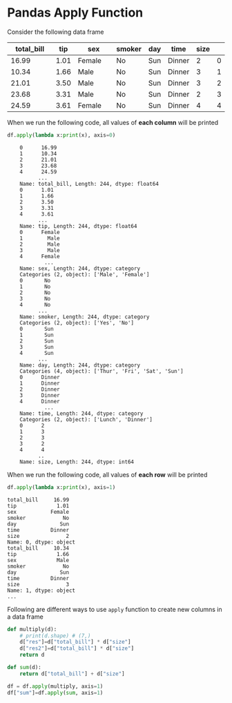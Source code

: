 # Pandas Apply Function

Consider the following data frame

<table><thead><tr><th width="106">total_bill</th><th>tip</th><th width="88">sex</th><th>smoker</th><th>day</th><th>time</th><th>size</th><th data-hidden></th></tr></thead><tbody><tr><td>16.99</td><td>1.01</td><td>Female</td><td>No</td><td>Sun</td><td>Dinner</td><td>2</td><td>0</td></tr><tr><td>10.34</td><td>1.66</td><td>Male</td><td>No</td><td>Sun</td><td>Dinner</td><td>3</td><td>1</td></tr><tr><td>21.01</td><td>3.50</td><td>Male</td><td>No</td><td>Sun</td><td>Dinner</td><td>3</td><td>2</td></tr><tr><td>23.68</td><td>3.31</td><td>Male</td><td>No</td><td>Sun</td><td>Dinner</td><td>2</td><td>3</td></tr><tr><td>24.59</td><td>3.61</td><td>Female</td><td>No</td><td>Sun</td><td>Dinner</td><td>4</td><td>4</td></tr></tbody></table>

When we run the following code, all values of **each column** will be printed

```python
df.apply(lambda x:print(x), axis=0)
```

```
    0      16.99
    1      10.34
    2      21.01
    3      23.68
    4      24.59
          ...  
    Name: total_bill, Length: 244, dtype: float64
    0      1.01
    1      1.66
    2      3.50
    3      3.31
    4      3.61
          ... 
    Name: tip, Length: 244, dtype: float64
    0      Female
    1        Male
    2        Male
    3        Male
    4      Female
            ...  
    Name: sex, Length: 244, dtype: category
    Categories (2, object): ['Male', 'Female']
    0       No
    1       No
    2       No
    3       No
    4       No
          ... 
    Name: smoker, Length: 244, dtype: category
    Categories (2, object): ['Yes', 'No']
    0       Sun
    1       Sun
    2       Sun
    3       Sun
    4       Sun
          ... 
    Name: day, Length: 244, dtype: category
    Categories (4, object): ['Thur', 'Fri', 'Sat', 'Sun']
    0      Dinner
    1      Dinner
    2      Dinner
    3      Dinner
    4      Dinner
            ...  
    Name: time, Length: 244, dtype: category
    Categories (2, object): ['Lunch', 'Dinner']
    0      2
    1      3
    2      3
    3      2
    4      4
          ..
    Name: size, Length: 244, dtype: int64

```

When we run the following code, all values of **each row** will be printed

```python
df.apply(lambda x:print(x), axis=1)
```

```
total_bill     16.99
tip             1.01
sex           Female
smoker            No
day              Sun
time          Dinner
size               2
Name: 0, dtype: object
total_bill     10.34
tip             1.66
sex             Male
smoker            No
day              Sun
time          Dinner
size               3
Name: 1, dtype: object
...
```

Following are different ways to use `apply` function to create new columns in a data frame

```python
def multiply(d):
    # print(d.shape) # (7,)
    d["res"]=d["total_bill"] * d["size"]
    d["res2"]=d["total_bill"] * d["size"]
    return d

def sum(d):
    return d["total_bill"] + d["size"]

df = df.apply(multiply, axis=1)
df["sum"]=df.apply(sum, axis=1)
```
